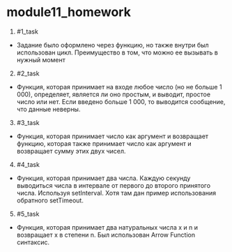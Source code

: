 # module11_homework
1. #1_task
  - Задание было оформлено через функцию, но также внутри был использован цикл. Преимущество в том, что можно ее вызывать в нужный момент

2. #2_task
  - Функция, которая принимает на входе любое число (но не больше 1 000), определяет, является ли оно простым, и выводит, простое число или нет. Если введено больше 1       000, то выводится сообщение, что данные неверны.

3. #3_task
  - Функция, которая принимает число как аргумент и возвращает функцию, которая также принимает число как аргумент и возвращает сумму этих двух чисел.

4. #4_task
- Функция, которая принимает два числа. Каждую секунду выводиться числа в интервале от первого до второго принятого числа. Используя setInterval. Хотя там дан пример использования обратного setTimeout.
5. #5_task
- Функция, которая принимает два натуральных числа x и n и возвращает x в степени n. Был использован Arrow Function синтаксис.
